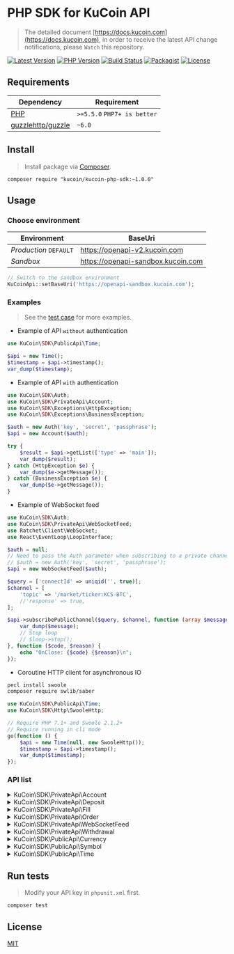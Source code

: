 
# PHP SDK for KuCoin API
> The detailed document [https://docs.kucoin.com](https://docs.kucoin.com), in order to receive the latest API change notifications, please `Watch` this repository.

[![Latest Version](https://img.shields.io/github/release/Kucoin/kucoin-php-sdk.svg)](https://github.com/Kucoin/kucoin-php-sdk/releases)
[![PHP Version](https://img.shields.io/packagist/php-v/kucoin/kucoin-php-sdk.svg?color=green)](https://secure.php.net)
[![Build Status](https://travis-ci.org/Kucoin/kucoin-php-sdk.svg?branch=master)](https://travis-ci.org/Kucoin/kucoin-php-sdk)
[![Packagist](https://img.shields.io/packagist/dt/Kucoin/kucoin-php-sdk.svg)](https://packagist.org/packages/kucoin/kucoin-php-sdk)
[![License](https://img.shields.io/packagist/l/kucoin/kucoin-php-sdk.svg)](LICENSE)

## Requirements

| Dependency | Requirement |
| -------- | -------- |
| [PHP](https://secure.php.net/manual/en/install.php) | `>=5.5.0` `PHP7+ is better` |
| [guzzlehttp/guzzle](https://github.com/guzzle/guzzle) | `~6.0` |

## Install
> Install package via [Composer](https://getcomposer.org/).

```shell
composer require "kucoin/kucoin-php-sdk:~1.0.0"
```

## Usage

### Choose environment

| Environment | BaseUri |
| -------- | -------- |
| *Production* `DEFAULT` | https://openapi-v2.kucoin.com |
| *Sandbox* | https://openapi-sandbox.kucoin.com |

```php
// Switch to the sandbox environment
KuCoinApi::setBaseUri('https://openapi-sandbox.kucoin.com');
```

### Examples
> See the [test case](tests) for more examples.

- Example of API `without` authentication

```php
use KuCoin\SDK\PublicApi\Time;

$api = new Time();
$timestamp = $api->timestamp();
var_dump($timestamp);
```

- Example of API `with` authentication

```php
use KuCoin\SDK\Auth;
use KuCoin\SDK\PrivateApi\Account;
use KuCoin\SDK\Exceptions\HttpException;
use KuCoin\SDK\Exceptions\BusinessException;

$auth = new Auth('key', 'secret', 'passphrase');
$api = new Account($auth);

try {
    $result = $api->getList(['type' => 'main']);
    var_dump($result);
} catch (HttpException $e) {
    var_dump($e->getMessage());
} catch (BusinessException $e) {
    var_dump($e->getMessage());
}
```

- Example of WebSocket feed

```php
use KuCoin\SDK\Auth;
use KuCoin\SDK\PrivateApi\WebSocketFeed;
use Ratchet\Client\WebSocket;
use React\EventLoop\LoopInterface;

$auth = null;
// Need to pass the Auth parameter when subscribing to a private channel($api->subscribePrivateChannel()).
// $auth = new Auth('key', 'secret', 'passphrase');
$api = new WebSocketFeed($auth);

$query = ['connectId' => uniqid('', true)];
$channel = [
    'topic' => '/market/ticker:KCS-BTC',
    //'response' => true,
];

$api->subscribePublicChannel($query, $channel, function (array $message, WebSocket $ws, LoopInterface $loop) use ($api) {
    var_dump($message);
    // Stop loop
    // $loop->stop();
}, function ($code, $reason) {
    echo "OnClose: {$code} {$reason}\n";
});
```

- Coroutine HTTP client for asynchronous IO

```bash
pecl install swoole
composer require swlib/saber
```

```php
use KuCoin\SDK\PublicApi\Time;
use KuCoin\SDK\Http\SwooleHttp;

// Require PHP 7.1+ and Swoole 2.1.2+
// Require running in cli mode
go(function () {
    $api = new Time(null, new SwooleHttp());
    $timestamp = $api->timestamp();
    var_dump($timestamp);
});
```

### API list

<details>
<summary>KuCoin\SDK\PrivateApi\Account</summary>

| API | Authentication | Description |
| -------- | -------- | -------- |
| KuCoin\SDK\PrivateApi\Account::create() | YES | https://docs.kucoin.com/#create-an-account |
| KuCoin\SDK\PrivateApi\Account::getList() | YES | https://docs.kucoin.com/#list-accounts |
| KuCoin\SDK\PrivateApi\Account::getDetail() | YES | https://docs.kucoin.com/#get-an-account |
| KuCoin\SDK\PrivateApi\Account::getLedgers() | YES | https://docs.kucoin.com/#get-account-ledgers |
| KuCoin\SDK\PrivateApi\Account::getHolds() | YES | https://docs.kucoin.com/#get-holds |
| KuCoin\SDK\PrivateApi\Account::innerTransfer() | YES | https://docs.kucoin.com/#inner-transfer |

</details>

<details>
<summary>KuCoin\SDK\PrivateApi\Deposit</summary>

| API | Authentication | Description |
| -------- | -------- | -------- |
| KuCoin\SDK\PrivateApi\Deposit::createAddress() | YES | https://docs.kucoin.com/#create-deposit-address |
| KuCoin\SDK\PrivateApi\Deposit::getAddress() | YES | https://docs.kucoin.com/#get-deposit-address |
| KuCoin\SDK\PrivateApi\Deposit::getDeposits() | YES | https://docs.kucoin.com/#get-deposit-list |

</details>

<details>
<summary>KuCoin\SDK\PrivateApi\Fill</summary>

| API | Authentication | Description |
| -------- | -------- | -------- |
| KuCoin\SDK\PrivateApi\Fill::getList() | YES | https://docs.kucoin.com/#list-fills |
| KuCoin\SDK\PrivateApi\Fill::getRecentList() | YES | https://docs.kucoin.com/#recent-fills |

</details>

<details>
<summary>KuCoin\SDK\PrivateApi\Order</summary>

| API | Authentication | Description |
| -------- | -------- | -------- |
| KuCoin\SDK\PrivateApi\Order::create() | YES | https://docs.kucoin.com/#place-a-new-order |
| KuCoin\SDK\PrivateApi\Order::cancel() | YES | https://docs.kucoin.com/#cancel-an-order |
| KuCoin\SDK\PrivateApi\Order::cancelAll() | YES | https://docs.kucoin.com/#cancel-all-orders |
| KuCoin\SDK\PrivateApi\Order::getList() | YES | https://docs.kucoin.com/#list-orders |
| KuCoin\SDK\PrivateApi\Order::getDetail() | YES | https://docs.kucoin.com/#get-an-order |
| KuCoin\SDK\PrivateApi\Order::getRecentList() | YES | https://docs.kucoin.com/#recent-orders |

</details>

<details>
<summary>KuCoin\SDK\PrivateApi\WebSocketFeed</summary>

| API | Authentication | Description |
| -------- | -------- | -------- |
| KuCoin\SDK\PrivateApi\WebSocketFeed::getPublicServer() | NO | https://docs.kucoin.com/#apply-connect-token |
| KuCoin\SDK\PrivateApi\WebSocketFeed::getPrivateServer() | YES | https://docs.kucoin.com/#apply-connect-token |
| KuCoin\SDK\PrivateApi\WebSocketFeed::subscribePublicChannel() | NO | https://docs.kucoin.com/#public-channels |
| KuCoin\SDK\PrivateApi\WebSocketFeed::subscribePrivateChannel() | YES | https://docs.kucoin.com/#private-channels |

</details>

<details>
<summary>KuCoin\SDK\PrivateApi\Withdrawal</summary>

| API | Authentication | Description |
| -------- | -------- | -------- |
| KuCoin\SDK\PrivateApi\Withdrawal::getQuotas() | YES | https://docs.kucoin.com/#get-withdrawal-quotas |
| KuCoin\SDK\PrivateApi\Withdrawal::getList() | YES | https://docs.kucoin.com/#get-withdrawals-list |
| KuCoin\SDK\PrivateApi\Withdrawal::apply() | YES | https://docs.kucoin.com/#apply-withdraw |
| KuCoin\SDK\PrivateApi\Withdrawal::cancel() | YES | https://docs.kucoin.com/#cancel-withdrawal |

</details>

<details>
<summary>KuCoin\SDK\PublicApi\Currency</summary>

| API | Authentication | Description |
| -------- | -------- | -------- |
| KuCoin\SDK\PublicApi\Currency::getList() | NO | https://docs.kucoin.com/#get-currencies |
| KuCoin\SDK\PublicApi\Currency::getDetail() | NO | https://docs.kucoin.com/#get-currency-detail |
| KuCoin\SDK\PublicApi\Currency::getPrices() | NO | https://docs.kucoin.com/#get-fiat-price |

</details>

<details>
<summary>KuCoin\SDK\PublicApi\Symbol</summary>

| API | Authentication | Description |
| -------- | -------- | -------- |
| KuCoin\SDK\PublicApi\Symbol::getList() | NO | https://docs.kucoin.com/#get-symbols-list |
| KuCoin\SDK\PublicApi\Symbol::getTicker() | NO | https://docs.kucoin.com/#get-ticker |
| KuCoin\SDK\PublicApi\Symbol::getAllTickers() | NO | https://docs.kucoin.com/#get-all-tickers |
| KuCoin\SDK\PublicApi\Symbol::getAggregatedPartOrderBook() | NO | https://docs.kucoin.com/#get-part-order-book-aggregated |
| KuCoin\SDK\PublicApi\Symbol::getAggregatedFullOrderBook() | NO | https://docs.kucoin.com/#get-full-order-book-aggregated |
| KuCoin\SDK\PublicApi\Symbol::getAtomicFullOrderBook() | NO | https://docs.kucoin.com/#get-full-order-book-atomic |
| KuCoin\SDK\PublicApi\Symbol::getTradeHistories() | NO | https://docs.kucoin.com/#get-trade-histories |
| KuCoin\SDK\PublicApi\Symbol::getKLines() | NO | https://docs.kucoin.com/#get-klines |
| KuCoin\SDK\PublicApi\Symbol::get24HStats() | NO | https://docs.kucoin.com/#get-24hr-stats |
| KuCoin\SDK\PublicApi\Symbol::getMarkets() | NO | https://docs.kucoin.com/#get-market-list |

</details>

<details>
<summary>KuCoin\SDK\PublicApi\Time</summary>

| API | Authentication | Description |
| -------- | -------- | -------- |
| KuCoin\SDK\PublicApi\Time::timestamp() | NO | https://docs.kucoin.com/#server-time |

</details>

## Run tests
> Modify your API key in `phpunit.xml` first.

```shell
composer test
```

## License

[MIT](LICENSE)
